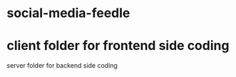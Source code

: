 # social-media-feedle
# client folder for frontend side coding
 server folder for backend side coding
